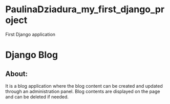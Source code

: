 # PaulinaDziadura_my_first_django_project
First Django application
# Django Blog

## About:

It is a blog application where the blog content can be created and updated through an administration panel. Blog contents are displayed on the page and can be deleted if needed. 
